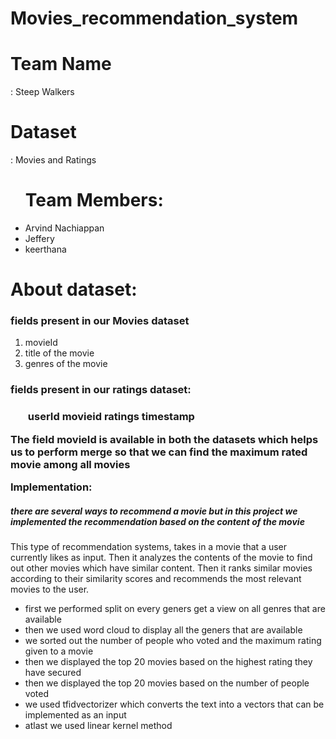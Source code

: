 # Movies_recommendation_system
<h1>Team Name</h1> : Steep Walkers

<h1>Dataset</h1> : Movies and Ratings

<ul><h1>Team Members:</h1>
  <li>Arvind Nachiappan</li> 
  <li>Jeffery</li>
  <li>keerthana</li>
</ul>
<h1>About dataset:</h1>

<h3>fields present in our Movies dataset</h3>
<ol>
    <li>movieId</li>
    <li>title of the movie</li>
    <li>genres of the movie</li>
</ol>
<h3>fields present in our ratings dataset:<h3>
 <ol>
    userId
    movieid
    ratings
    timestamp
 </ol>
    
 The field movieId is available in both the datasets which helps us to perform merge so that we can find the maximum rated movie among all movies
 
Implementation:
  <h5>there are several ways to recommend a movie but in this project we implemented the recommendation based on the content of the movie</h5> 
  
  <p>This type of recommendation systems, takes in a movie that a user currently likes as input. 
  Then it analyzes the contents of the movie to find out other movies which have similar content. 
  Then it ranks similar movies according to their similarity scores and recommends the most relevant movies to the user.</p>
  
  <ul>
  <li> first we performed split on every geners get a view on all genres that are available</li>
  <li> then we used word cloud to display all the geners that are available</li>
  <li> we sorted out the number of people who voted and the maximum rating given to a movie</li>
  <li>then we displayed the top 20 movies based on the highest rating they have secured</li> 
  <li>then we displayed the top 20 movies based on the number of people voted</li>
  <li>we used tfidvectorizer which converts the text into a vectors that can be implemented as an input</li>
  <li>atlast we used linear kernel method</li>
  </ul>
    

  
  
